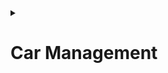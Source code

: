 <details>
<summary><h1>Car Management</h1></summary>
Build an automatic barrier system in the parking lot. When receiving a
signal from the ID card, it will open the barrier and save the card's ID to the micro SD
card and show it on LCD.

![image](https://github.com/thanhtam18/Embedded/assets/140053842/35f54694-6e35-4fc3-87f2-09ed07cff972)

# Hardware use:
- STM32F103C8T6
- RC522 module
- Servo
- LCD
- Micro SD card module
# Technologies used:
- PWM
- I2C
- SPI
- TIMER
- GPIO
# Result:

![image](https://github.com/thanhtam18/Embedded/assets/140053842/69d28df1-c7e3-4d0d-a617-79988458d0be)

![image](https://github.com/thanhtam18/Embedded/assets/140053842/68b2142f-3fcf-4309-b62d-98d62573afd5)

</details>
